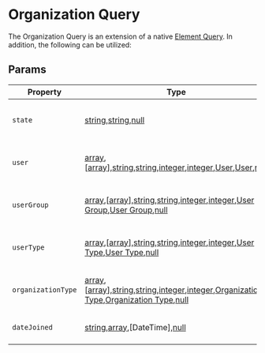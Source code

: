 # Organization Query

The Organization Query is an extension of a native [Element Query].  In addition, the following can be utilized:

## Params

| Property              | Type                                  | Description
| --------------------- | ------------------------------------- | ---------------------------------------------------------------------------------
| `state`               | [string],[string][],[null]                       | The organization's state (custom defined)
| `user`                | [array],[[array]],[string],[string][],[integer],[integer][],[User],[User][],[null]                       | The organization's state (custom defined)
| `userGroup`           | [array],[[array]],[string],[string][],[integer],[integer][],[User Group],[User Group][],[null]                       | The organization's state (custom defined)
| `userType`            | [array],[[array]],[string],[string][],[integer],[integer][],[User Type],[User Type][],[null]                       | The organization's state (custom defined)
| `organizationType`    | [array],[[array]],[string],[string][],[integer],[integer][],[Organization Type],[Organization Type][],[null]                       | The organization's state (custom defined)
| `dateJoined`          | [string],[array],[DateTime],[null]                     | The date the organization joined


[integer]: http://www.php.net/language.types.integer "Integer"
[array]: http://www.php.net/language.types.array "Array"
[string]: http://www.php.net/language.types.string "String"
[null]: http://www.php.net/language.types.null "Null"

[User]: https://docs.craftcms.com/api/v3/craft-elements-user.html "User"
[User Group]: https://docs.craftcms.com/api/v3/craft-models-usergroup.html "User Group"
[User Type]: /objects/user-type "User Type"
[Organization Type]: /objects/organization-type "Organization Type"

[Organization]: /objects/organization "Organization"
[Element Query]: https://docs.craftcms.com/v3/element-queries.html "Element Query"

